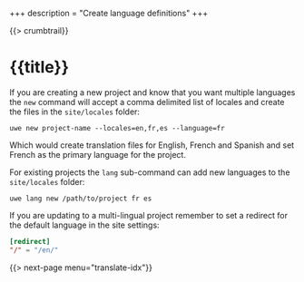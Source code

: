 +++
description = "Create language definitions"
+++

{{> crumbtrail}}

# {{title}}

If you are creating a new project and know that you want multiple languages the `new` command will accept a comma delimited list of locales and create the files in the `site/locales` folder:

```text
uwe new project-name --locales=en,fr,es --language=fr
```

Which would create translation files for English, French and Spanish and set French as the primary language for the project.

For existing projects the `lang` sub-command can add new languages to the `site/locales` folder:

```text
uwe lang new /path/to/project fr es
```

If you are updating to a multi-lingual project remember to set a redirect for the default language in the site settings:

```toml
[redirect]
"/" = "/en/"
```

{{> next-page menu="translate-idx"}}

[project fluent]: https://www.projectfluent.org/

